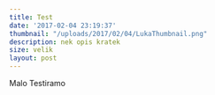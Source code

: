 ```yaml
---
title: Test
date: '2017-02-04 23:19:37'
thumbnail: "/uploads/2017/02/04/LukaThumbnail.png"
description: nek opis kratek
size: velik
layout: post
---
```

Malo Testiramo